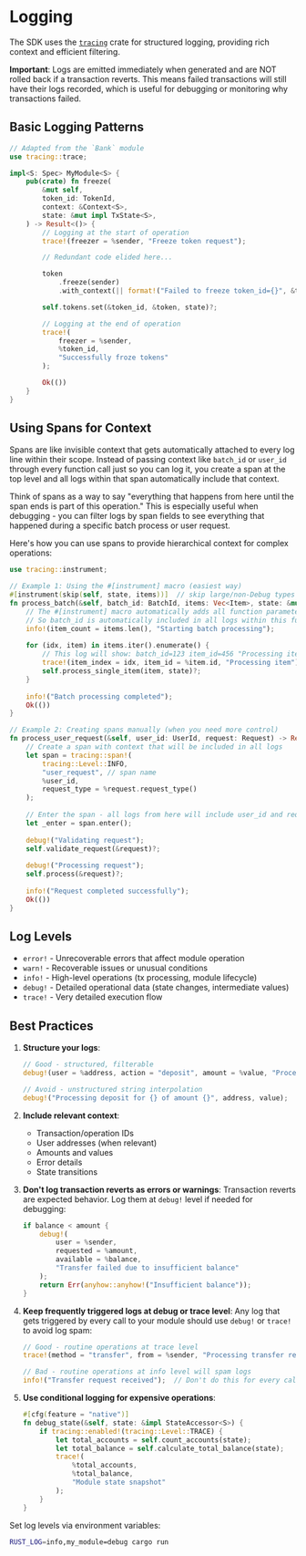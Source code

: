 # Logging

The SDK uses the [`tracing`](https://docs.rs/tracing/latest/tracing/) crate for structured logging, providing rich context and efficient filtering.

**Important**: Logs are emitted immediately when generated and are NOT rolled back if a transaction reverts. This means failed transactions will still have their logs recorded, which is useful for debugging or monitoring why transactions failed.

## Basic Logging Patterns

```rust
// Adapted from the `Bank` module
use tracing::trace;

impl<S: Spec> MyModule<S> {
    pub(crate) fn freeze(
        &mut self,
        token_id: TokenId,
        context: &Context<S>,
        state: &mut impl TxState<S>,
    ) -> Result<()> {
        // Logging at the start of operation
        trace!(freezer = %sender, "Freeze token request");

        // Redundant code elided here...

        token
            .freeze(sender)
            .with_context(|| format!("Failed to freeze token_id={}", &token_id))?;

        self.tokens.set(&token_id, &token, state)?;

        // Logging at the end of operation
        trace!(
            freezer = %sender,
            %token_id,
            "Successfully froze tokens"
        );

        Ok(())
    }
}
```

## Using Spans for Context

Spans are like invisible context that gets automatically attached to every log line within their scope. Instead of passing context like `batch_id` or `user_id` through every function call just so you can log it, you create a span at the top level and all logs within that span automatically include that context.

Think of spans as a way to say "everything that happens from here until the span ends is part of this operation." This is especially useful when debugging - you can filter logs by span fields to see everything that happened during a specific batch process or user request.

Here's how you can use spans to provide hierarchical context for complex operations:

```rust
use tracing::instrument;

// Example 1: Using the #[instrument] macro (easiest way)
#[instrument(skip(self, state, items))]  // skip large/non-Debug types
fn process_batch(&self, batch_id: BatchId, items: Vec<Item>, state: &mut impl TxState<S>) -> Result<()> {
    // The #[instrument] macro automatically adds all function parameters (except skipped ones) to the span
    // So batch_id is automatically included in all logs within this function
    info!(item_count = items.len(), "Starting batch processing");
    
    for (idx, item) in items.iter().enumerate() {
        // This log will show: batch_id=123 item_id=456 "Processing item"
        trace!(item_index = idx, item_id = %item.id, "Processing item");
        self.process_single_item(item, state)?;
    }
    
    info!("Batch processing completed");
    Ok(())
}

// Example 2: Creating spans manually (when you need more control)
fn process_user_request(&self, user_id: UserId, request: Request) -> Result<()> {
    // Create a span with context that will be included in all logs
    let span = tracing::span!(
        tracing::Level::INFO,
        "user_request", // span name
        %user_id,
        request_type = %request.request_type()
    );
    
    // Enter the span - all logs from here will include user_id and request_type
    let _enter = span.enter();
    
    debug!("Validating request");
    self.validate_request(&request)?;
    
    debug!("Processing request");
    self.process(&request)?;
    
    info!("Request completed successfully");
    Ok(())
}
```

## Log Levels

- `error!` - Unrecoverable errors that affect module operation
- `warn!` - Recoverable issues or unusual conditions
- `info!` - High-level operations (tx processing, module lifecycle)
- `debug!` - Detailed operational data (state changes, intermediate values)
- `trace!` - Very detailed execution flow

## Best Practices

1. **Structure your logs**:
   ```rust
   // Good - structured, filterable
   debug!(user = %address, action = "deposit", amount = %value, "Processing deposit");
   
   // Avoid - unstructured string interpolation
   debug!("Processing deposit for {} of amount {}", address, value);
   ```

2. **Include relevant context**:
   - Transaction/operation IDs
   - User addresses (when relevant)
   - Amounts and values
   - Error details
   - State transitions

3. **Don't log transaction reverts as errors or warnings**:
   Transaction reverts are expected behavior. Log them at `debug!` level if needed for debugging:
   ```rust
   if balance < amount {
       debug!(
           user = %sender,
           requested = %amount,
           available = %balance,
           "Transfer failed due to insufficient balance"
       );
       return Err(anyhow::anyhow!("Insufficient balance"));
   }
   ```

4. **Keep frequently triggered logs at debug or trace level**:
   Any log that gets triggered by every call to your module should use `debug!` or `trace!` to avoid log spam:
   ```rust
   // Good - routine operations at trace level
   trace!(method = "transfer", from = %sender, "Processing transfer request");
   
   // Bad - routine operations at info level will spam logs
   info!("Transfer request received");  // Don't do this for every call
   ```

5. **Use conditional logging for expensive operations**:
   ```rust
   #[cfg(feature = "native")]
   fn debug_state(&self, state: &impl StateAccessor<S>) {
       if tracing::enabled!(tracing::Level::TRACE) {
           let total_accounts = self.count_accounts(state);
           let total_balance = self.calculate_total_balance(state);
           trace!(
               %total_accounts,
               %total_balance,
               "Module state snapshot"
           );
       }
   }
   ```

Set log levels via environment variables:
```bash
RUST_LOG=info,my_module=debug cargo run
```